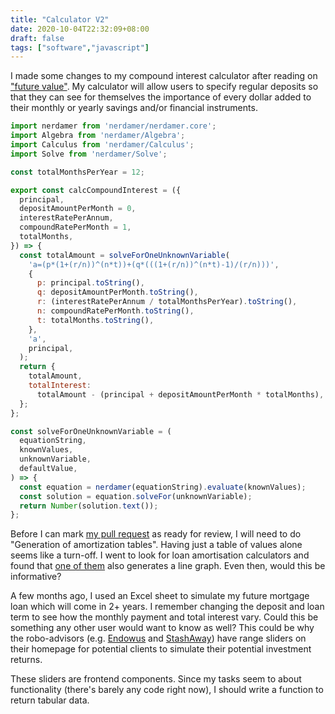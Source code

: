 ```yaml
---
title: "Calculator V2"
date: 2020-10-04T22:32:09+08:00
draft: false
tags: ["software","javascript"]
---
```

I made some changes to my compound interest calculator after reading on ["future value"](https://www.thecalculatorsite.com/articles/finance/future-value-formula.php). My calculator will allow users to specify regular deposits so that they can see for themselves the importance of every dollar added to their monthly or yearly savings and/or financial instruments.

```javascript
import nerdamer from 'nerdamer/nerdamer.core';
import Algebra from 'nerdamer/Algebra';
import Calculus from 'nerdamer/Calculus';
import Solve from 'nerdamer/Solve';

const totalMonthsPerYear = 12;

export const calcCompoundInterest = ({
  principal,
  depositAmountPerMonth = 0,
  interestRatePerAnnum,
  compoundRatePerMonth = 1,
  totalMonths,
}) => {
  const totalAmount = solveForOneUnknownVariable(
    'a=(p*(1+(r/n))^(n*t))+(q*(((1+(r/n))^(n*t)-1)/(r/n)))',
    {
      p: principal.toString(),
      q: depositAmountPerMonth.toString(),
      r: (interestRatePerAnnum / totalMonthsPerYear).toString(),
      n: compoundRatePerMonth.toString(),
      t: totalMonths.toString(),
    },
    'a',
    principal,
  );
  return {
    totalAmount,
    totalInterest:
      totalAmount - (principal + depositAmountPerMonth * totalMonths),
  };
};

const solveForOneUnknownVariable = (
  equationString,
  knownValues,
  unknownVariable,
  defaultValue,
) => {
  const equation = nerdamer(equationString).evaluate(knownValues);
  const solution = equation.solveFor(unknownVariable);
  return Number(solution.text());
};
```

Before I can mark [my pull request](https://github.com/calcsg/core/pull/5) as ready for review, I will need to do "Generation of amortization tables". Having just a table of values alone seems like a turn-off. I went to look for loan amortisation calculators and found that [one of them](https://www.amortization-calc.com/) also generates a line graph. Even then, would this be informative?

A few months ago, I used an Excel sheet to simulate my future mortgage loan which will come in 2+ years. I remember changing the deposit and loan term to see how the monthly payment and total interest vary. Could this be something any other user would want to know as well? This could be why the robo-advisors (e.g. [Endowus](https://endowus.com/) and [StashAway](https://www.stashaway.sg/)) have range sliders on their homepage for potential clients to simulate their potential investment returns.

These sliders are frontend components. Since my tasks seem to about functionality (there's barely any code right now), I should write a function to return tabular data.

